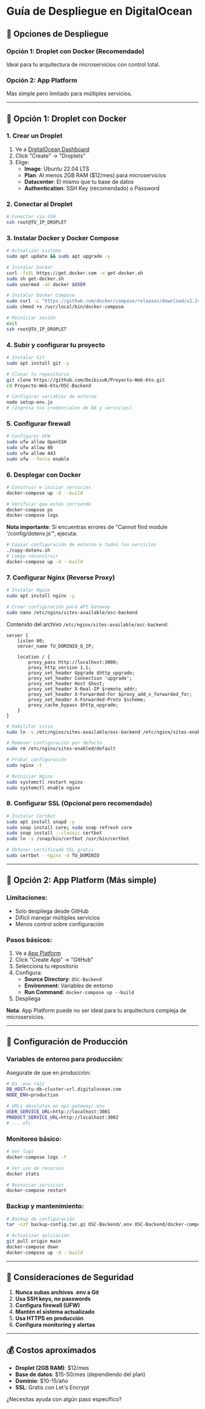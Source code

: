 # Guía de Despliegue en DigitalOcean

## 🚀 Opciones de Despliegue

### Opción 1: Droplet con Docker (Recomendado)
Ideal para tu arquitectura de microservicios con control total.

### Opción 2: App Platform
Más simple pero limitado para múltiples servicios.

---

## 🐳 Opción 1: Droplet con Docker

### 1. Crear un Droplet

1. Ve a [DigitalOcean Dashboard](https://cloud.digitalocean.com/)
2. Click "Create" → "Droplets"
3. Elige:
   - **Image**: Ubuntu 22.04 LTS
   - **Plan**: Al menos 2GB RAM ($12/mes) para microservicios
   - **Datacenter**: El mismo que tu base de datos
   - **Authentication**: SSH Key (recomendado) o Password

### 2. Conectar al Droplet

```bash
# Conectar via SSH
ssh root@TU_IP_DROPLET
```

### 3. Instalar Docker y Docker Compose

```bash
# Actualizar sistema
sudo apt update && sudo apt upgrade -y

# Instalar Docker
curl -fsSL https://get.docker.com -o get-docker.sh
sudo sh get-docker.sh
sudo usermod -aG docker $USER

# Instalar Docker Compose
sudo curl -L "https://github.com/docker/compose/releases/download/v2.24.0/docker-compose-$(uname -s)-$(uname -m)" -o /usr/local/bin/docker-compose
sudo chmod +x /usr/local/bin/docker-compose

# Reiniciar sesión
exit
ssh root@TU_IP_DROPLET
```

### 4. Subir y configurar tu proyecto

```bash
# Instalar Git
sudo apt install git -y

# Clonar tu repositorio
git clone https://github.com/DeibisuK/Proyecto-Web-6to.git
cd Proyecto-Web-6to/OSC-Backend

# Configurar variables de entorno
node setup-env.js
# (Ingresa tus credenciales de DB y servicios)
```

### 5. Configurar firewall

```bash
# Configurar UFW
sudo ufw allow OpenSSH
sudo ufw allow 80
sudo ufw allow 443
sudo ufw --force enable
```

### 6. Desplegar con Docker

```bash
# Construir e iniciar servicios
docker-compose up -d --build

# Verificar que estén corriendo
docker-compose ps
docker-compose logs
```

**Nota importante**: Si encuentras errores de "Cannot find module '/config/dotenv.js'", ejecuta:
```bash
# Copiar configuración de entorno a todos los servicios
./copy-dotenv.sh
# Luego reconstruir
docker-compose up -d --build
```

### 7. Configurar Nginx (Reverse Proxy)

```bash
# Instalar Nginx
sudo apt install nginx -y

# Crear configuración para API Gateway
sudo nano /etc/nginx/sites-available/osc-backend
```

Contenido del archivo `/etc/nginx/sites-available/osc-backend`:

```nginx
server {
    listen 80;
    server_name TU_DOMINIO_O_IP;

    location / {
        proxy_pass http://localhost:3000;
        proxy_http_version 1.1;
        proxy_set_header Upgrade $http_upgrade;
        proxy_set_header Connection 'upgrade';
        proxy_set_header Host $host;
        proxy_set_header X-Real-IP $remote_addr;
        proxy_set_header X-Forwarded-For $proxy_add_x_forwarded_for;
        proxy_set_header X-Forwarded-Proto $scheme;
        proxy_cache_bypass $http_upgrade;
    }
}
```

```bash
# Habilitar sitio
sudo ln -s /etc/nginx/sites-available/osc-backend /etc/nginx/sites-enabled/

# Remover configuración por defecto
sudo rm /etc/nginx/sites-enabled/default

# Probar configuración
sudo nginx -t

# Reiniciar Nginx
sudo systemctl restart nginx
sudo systemctl enable nginx
```

### 8. Configurar SSL (Opcional pero recomendado)

```bash
# Instalar Certbot
sudo apt install snapd -y
sudo snap install core; sudo snap refresh core
sudo snap install --classic certbot
sudo ln -s /snap/bin/certbot /usr/bin/certbot

# Obtener certificado SSL gratis
sudo certbot --nginx -d TU_DOMINIO
```

---

## 📱 Opción 2: App Platform (Más simple)

### Limitaciones:
- Solo despliega desde GitHub
- Difícil manejar múltiples servicios
- Menos control sobre configuración

### Pasos básicos:

1. Ve a [App Platform](https://cloud.digitalocean.com/apps)
2. Click "Create App" → "GitHub"
3. Selecciona tu repositorio
4. Configura:
   - **Source Directory**: `OSC-Backend`
   - **Environment**: Variables de entorno
   - **Run Command**: `docker-compose up --build`
5. Despliega

**Nota**: App Platform puede no ser ideal para tu arquitectura compleja de microservicios.

---

## 🔧 Configuración de Producción

### Variables de entorno para producción:

Asegúrate de que en producción:

```bash
# En .env raíz
DB_HOST=tu-db-cluster-url.digitalocean.com
NODE_ENV=production

# URLs absolutas en api-gateway/.env
USER_SERVICE_URL=http://localhost:3001
PRODUCT_SERVICE_URL=http://localhost:3002
# ... etc
```

### Monitoreo básico:

```bash
# Ver logs
docker-compose logs -f

# Ver uso de recursos
docker stats

# Reiniciar servicios
docker-compose restart
```

### Backup y mantenimiento:

```bash
# Backup de configuración
tar -czf backup-config.tar.gz OSC-Backend/.env OSC-Backend/docker-compose.yml

# Actualizar aplicación
git pull origin main
docker-compose down
docker-compose up -d --build
```

---

## 🚨 Consideraciones de Seguridad

1. **Nunca subas archivos .env a Git**
2. **Usa SSH keys, no passwords**
3. **Configura firewall (UFW)**
4. **Mantén el sistema actualizado**
5. **Usa HTTPS en producción**
6. **Configura monitoring y alertas**

---

## 💰 Costos aproximados

- **Droplet (2GB RAM)**: $12/mes
- **Base de datos**: $15-50/mes (dependiendo del plan)
- **Dominio**: $10-15/año
- **SSL**: Gratis con Let's Encrypt

¿Necesitas ayuda con algún paso específico?